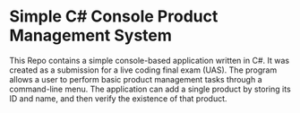 # Simple C# Console Product Management System
This Repo contains a simple console-based application written in C#. It was created as a submission for a live coding final exam (UAS). The program allows a user to perform basic product management tasks through a command-line menu.  The application can add a single product by storing its ID and name, and then verify the existence of that product.
